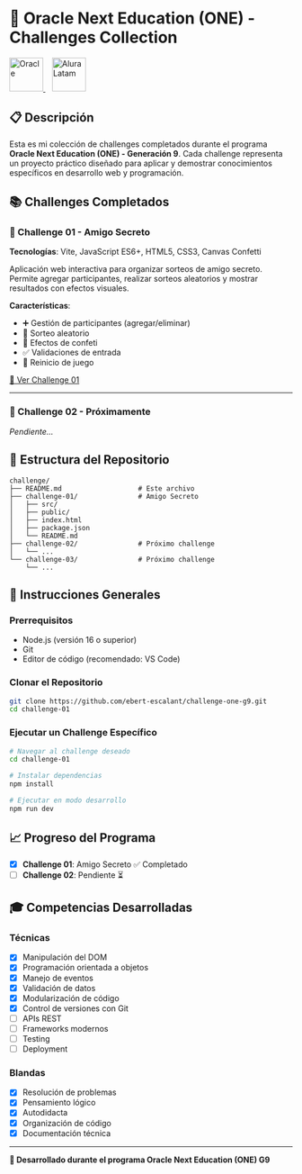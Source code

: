 # 🚀 Oracle Next Education (ONE) - Challenges Collection

<p>
    <a href="https://www.oracle.com/pe/education/oracle-next-education/">
        <img src="https://cdn2.gnarususercontent.com.br/1/1221562/b6256fa6-5fde-4cdd-a4a3-d33ebc90bb6c.png" alt="Oracle" height="60"/>
    </a>
    &nbsp;&nbsp;
    <a href="https://www.aluracursos.com/">
        <img src="https://app.aluracursos.com/assets/images/logos/logo-aluraespanhol.svg" alt="Alura Latam" height="60"/>
    </a>
</p>

## 📋 Descripción

Esta es mi colección de challenges completados durante el programa **Oracle Next Education (ONE) - Generación 9**. Cada challenge representa un proyecto práctico diseñado para aplicar y demostrar conocimientos específicos en desarrollo web y programación.

## 📚 Challenges Completados

### 🎁 Challenge 01 - Amigo Secreto
**Tecnologías**: Vite, JavaScript ES6+, HTML5, CSS3, Canvas Confetti

Aplicación web interactiva para organizar sorteos de amigo secreto. Permite agregar participantes, realizar sorteos aleatorios y mostrar resultados con efectos visuales.

**Características**:
- ➕ Gestión de participantes (agregar/eliminar)
- 🎲 Sorteo aleatorio
- 🎉 Efectos de confeti
- ✅ Validaciones de entrada
- 🔄 Reinicio de juego

[📂 Ver Challenge 01](./challenge-01/)

---

### 🚧 Challenge 02 - Próximamente
*Pendiente...*

## 📁 Estructura del Repositorio

```
challenge/
├── README.md                   # Este archivo
├── challenge-01/               # Amigo Secreto
│   ├── src/
│   ├── public/
│   ├── index.html
│   ├── package.json
│   └── README.md
├── challenge-02/               # Próximo challenge
│   └── ...
└── challenge-03/               # Próximo challenge
    └── ...
```

## 🚀 Instrucciones Generales

### Prerrequisitos
- Node.js (versión 16 o superior)
- Git
- Editor de código (recomendado: VS Code)

### Clonar el Repositorio
```bash
git clone https://github.com/ebert-escalant/challenge-one-g9.git
cd challenge-01
```

### Ejecutar un Challenge Específico
```bash
# Navegar al challenge deseado
cd challenge-01

# Instalar dependencias
npm install

# Ejecutar en modo desarrollo
npm run dev
```

## 📈 Progreso del Programa

- [x] **Challenge 01**: Amigo Secreto ✅ Completado
- [ ] **Challenge 02**: Pendiente ⏳

## 🎓 Competencias Desarrolladas

### Técnicas
- [x] Manipulación del DOM
- [x] Programación orientada a objetos
- [x] Manejo de eventos
- [x] Validación de datos
- [x] Modularización de código
- [x] Control de versiones con Git
- [ ] APIs REST
- [ ] Frameworks modernos
- [ ] Testing
- [ ] Deployment

### Blandas
- [x] Resolución de problemas
- [x] Pensamiento lógico
- [x] Autodidacta
- [x] Organización de código
- [x] Documentación técnica

---

**🚀 Desarrollado durante el programa Oracle Next Education (ONE) G9**
